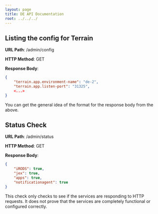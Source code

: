 ```yaml
---
layout: page
title: DE API Documentation
root: ../../../
---
```


Listing the config for Terrain
-----------------------------

__URL Path__: /admin/config

__HTTP Method__: GET

__Response Body__:

```json
{
    "terrain.app.environment-name": "de-2",
    "terrain.app.listen-port": "31325",
    <...>
}
```

You can get the general idea of the format for the response body from the above.


Status Check
------------

__URL Path__: /admin/status

__HTTP Method__: GET

__Response Body__:

```json
{
    "iRODS": true,
    "jex": true,
    "apps": true,
    "notificationagent": true
}
```

This check only checks to see if the services are responding to HTTP requests. It does not prove that the services are completely functional or configured correctly.
